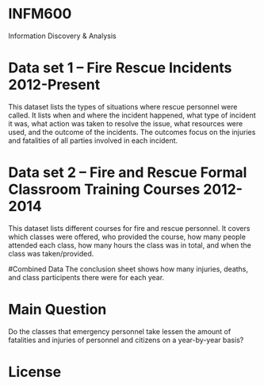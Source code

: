 # INFM600
Information Discovery & Analysis

# Data set 1 – Fire Rescue Incidents 2012-Present
This dataset lists the types of situations where rescue personnel were called.  It lists when and where the incident happened, what type of incident it was, what action was taken to resolve the issue, what resources were used, and the outcome of the incidents.  The outcomes focus on the injuries and fatalities of all parties involved in each incident.

# Data set 2 – Fire and Rescue Formal Classroom Training Courses 2012-2014
This dataset lists different courses for fire and rescue personnel.  It covers which classes were offered, who provided the course, how many people attended each class, how many hours the class was in total, and when the class was taken/provided.  

#Combined Data
The conclusion sheet shows how many injuries, deaths, and class participents there were for each year.

# Main Question
Do the classes that emergency personnel take lessen the amount of fatalities and injuries of personnel and citizens on a year-by-year basis?

# License
